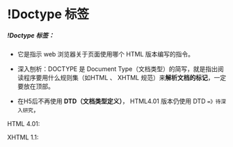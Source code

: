 # !Doctype 标签

##### !Doctype 标签：

* 它是指示 web 浏览器关于页面使用哪个 HTML 版本编写的指令。

* 深入刨析：DOCTYPE 是 Document Type（文档类型）的简写，就是指出阅读程序要用什么规则集（如HTML 、 XHTML 规范）来**解析文档的标记**，一定要放在顶部。

* 在H5后不再使用 **DTD（文档类型定义）**， HTML4.01 版本仍使用 DTD ```=》待深入研究```，

HTML 4.01:

<!DOCTYPE HTML PUBLIC "-//W3C//DTD HTML 4.01 Transitional//EN" "http://www.w3.org/TR/html4/loose.dtd">

XHTML 1.1:

<!DOCTYPE html PUBLIC "-//W3C//DTD XHTML 1.1//EN" "http://www.w3.org/TR/xhtml11/DTD/xhtml11.dtd">

